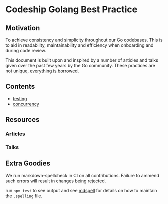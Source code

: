 Codeship Golang Best Practice 
=============================

## Motivation

To achieve consistency and simplicity throughout our Go codebases. This is to aid in readability, maintainability and efficiency when onboarding and during code review.

This document is built upon and inspired by a number of articles and talks given over the past few years by the Go community. These practices are not unique, [everything is borrowed](https://www.youtube.com/watch?v=j8BHL5SWX0Q).

## Contents

- [testing](./testing)
- [concurrency](./concurrency)

## Resources

### Articles

### Talks

## Extra Goodies

We run markdown-spellcheck in CI on all contributions. Failure to ammend such errors will result in changes being rejected.

run `npm test` to see output and see [mdspell](https://github.com/lukeapage/node-markdown-spellcheck) for details on how to maintain the `.spelling` file.
